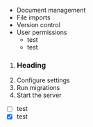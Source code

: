 - Document management
- File imports
- Version control
- User permissions
  - test
  - test

1. ### Heading
2. Configure settings
3. Run migrations
4. Start the server


- [ ] test
- [x] test